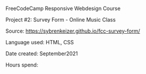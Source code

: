 FreeCodeCamp Responsive Webdesign Course

Project #2: Survey Form - Online Music Class

Source: https://sybrenkeizer.github.io/fcc-survey-form/

Language used: HTML, CSS

Date created: September2021

Hours spend:
